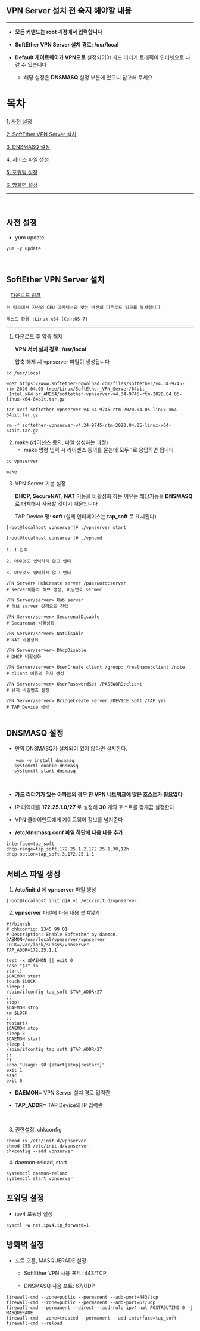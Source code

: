 ## __VPN Server 설치 전 숙지 해야할 내용__
- - -

* __모든 커맨드는 root 계정에서 입력합니다__

* __SoftEther VPN Server 설치 경로: /usr/local__

*  __Default 게이트웨이가 VPN으로__ 설정되어야 카드 리더기 트래픽이 인터넷으로 나갈 수 있습니다

    * 해당 설정은 __DNSMASQ__ 설정 부분에 있으니 참고해 주세요


# __목차__

[1. 사전 설정](#사전-설정)

[2. SoftEther VPN Server 설치](#SoftEther-VPN-Server-설치)

[3. DNSMASQ 설정](#DNSMASQ-설정)

[4. 서비스 파일 생성](#서비스-파일-생성)

[5. 포워딩 설정](#포워딩-설정)

[6. 방화벽 설정](#방화벽-설정)
- - -
&nbsp;
## __사전 설정__

* yum update
<pre>
<code>yum -y update</code>
</pre>
&nbsp;
## __SoftEther VPN Server 설치__
&nbsp;&nbsp;&nbsp;[다운로드 링크](https://www.softether-download.com/en.aspx?product=softether)

    위 링크에서 자신의 CPU 아키텍처와 맞는 버전의 다운로드 링크를 복사합니다

    테스트 환경 :Linux x64 (CentOS 7)

- - -

1. 다운로드 후 압축 해제

    __VPN 서버 설치 경로: /usr/local__

    압축 해제 시 vpnserver 파일이 생성됩니다

<pre>
<code>cd /usr/local

wget https://www.softether-download.com/files/softether/v4.34-9745-rtm-2020.04.05-tree/Linux/SoftEther_VPN_Server/64bit_-_Intel_x64_or_AMD64/softether-vpnserver-v4.34-9745-rtm-2020.04.05-linux-x64-64bit.tar.gz

tar xvzf softether-vpnserver-v4.34-9745-rtm-2020.04.05-linux-x64-64bit.tar.gz

rm -f softether-vpnserver-v4.34-9745-rtm-2020.04.05-linux-x64-64bit.tar.gz</code>
</pre>

2. make (라이선스 동의, 파일 생성하는 과정)
    * make 명령 입력 시 라이센스 동의를 묻는데 모두 1로 응답하면 됩니다
<pre>
<code>cd vpnserver

make</code>
</pre>

3. VPN Server 기본 설정

    __DHCP, SecureNAT, NAT__ 기능을 비활성화 하는 이유는 해당기능을 __DNSMASQ__ 로 대체해서 사용할 것이기 때문입니다

    TAP Device 명: __soft__ (실제 인터페이스는 __tap_soft__ 로 표시된다)
<pre>
<code>[root@localhost vpnserver]# ./vpnserver start

[root@localhost vpnserver]# ./vpncmd

1. 1 입력

2. 아무것도 입력하지 않고 엔터

3. 아무것도 입력하지 않고 엔터

VPN Server> HubCreate server /password:server
# server이름의 허브 생성, 비밀번호 server

VPN Server/server> Hub server 
# 허브 server 설정으로 진입

VPN Server/server> SecurenatDisable
# Securenat 비활성화

VPN Server/server> NatDisable 
# NAT 비활성화

VPN Server/server> DhcpDisable 
# DHCP 비활성화

VPN Server/server> UserCreate client /group: /realname:client /note: 
# client 이름의 유저 생성

VPN Server/server> UserPasswordSet /PASSWORD:client  
# 유저 비밀번호 설정

VPN Server/server> BridgeCreate server /DEVICE:soft /TAP:yes 
# TAP Device 생성
</code>
</pre>

## __DNSMASQ__ 설정
   * 만약 DNSMASQ가 설치되어 있지 않다면 설치한다.
   <pre>
   <code>yum -y install dnsmasq
   systemctl enable dnsmasq
   systemctl start dnsmasq</code></pre>
   
   &nbsp;
   
   * __카드 리더기가 있는 아파트의 경우 한 VPN 네트워크에 많은 호스트가 필요없다__
   * IP 대역대를 __172.25.1.0/27__ 로 설정해 __30__ 개의 호스트를 갖게끔 설정한다

   * VPN 클라이언트에게 게이트웨이 정보를 넘겨준다
   * __/etc/dnsmasq.conf 파일 하단에 다음 내용 추가__
<pre>
<code>interface=tap_soft
dhcp-range=tap_soft,172.25.1.2,172.25.1.30,12h
dhcp-option=tap_soft,3,172.25.1.1</code>
</pre>

## __서비스 파일 생성__

1. __/etc/init.d__ 에 __vpnserver__ 파일 생성
<pre>
<code>[root@localhost init.d]# vi /etc/init.d/vpnserver</code>
</pre>

2. __vpnserver__ 파일에 다음 내용 붙여넣기
<pre>
<code>#!/bin/sh
# chkconfig: 2345 99 01
# Description: Enable Softether by daemon.
DAEMON=/usr/local/vpnserver/vpnserver
LOCK=/var/lock/subsys/vpnserver
TAP_ADDR=172.25.1.1

test -x $DAEMON || exit 0
case "$1" in
start)
$DAEMON start
touch $LOCK
sleep 1
/sbin/ifconfig tap_soft $TAP_ADDR/27
;;
stop)
$DAEMON stop
rm $LOCK
;;
restart)
$DAEMON stop
sleep 3
$DAEMON start
sleep 1
/sbin/ifconfig tap_soft $TAP_ADDR/27
;;
*)
echo "Usage: $0 {start|stop|restart}"
exit 1
esac
exit 0</code>
</pre>
* __DAEMON=__ VPN Server 설치 경로 입력란

* __TAP_ADDR=__ TAP Device의 IP 입력란

&nbsp;

3. 권한설정, chkconfig
<pre>
<code>chmod +x /etc/init.d/vpnserver
chmod 755 /etc/init.d/vpnserver
chkconfig --add vpnserver</code>
</pre>

4. daemon-reload, start
<pre>
<code>systemctl daemon-reload
systemctl start vpnserver</code>
</pre>

## __포워딩 설정__

* ipv4 포워딩 설정
<pre>
<code>sysctl -w net.ipv4.ip_forward=1</code>
</pre>

## __방화벽 설정__

* 포트 오픈, MASQUERADE 설정

    * SoftEther VPN 사용 포트: 443/TCP

    * DNSMASQ 사용 포트: 67/UDP
<pre>
<code>firewall-cmd --zone=public --permanent --add-port=443/tcp
firewall-cmd --zone=public --permanent --add-port=67/udp
firewall-cmd --permanent --direct --add-rule ipv4 nat POSTROUTING 0 -j MASQUERADE
firewall-cmd --zone=trusted --permanent --add-interface=tap_soft
firewall-cmd --reload</code>
</pre>

